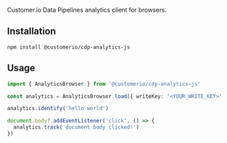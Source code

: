 Customer.io Data Pipelines analytics client for browsers.

## Installation

```
npm install @customerio/cdp-analytics-js
```

## Usage

```ts
import { AnalyticsBrowser } from '@customerio/cdp-analytics-js'

const analytics = AnalyticsBrowser.load({ writeKey: '<YOUR_WRITE_KEY>' })

analytics.identify('hello world')

document.body?.addEventListener('click', () => {
  analytics.track('document body clicked!')
})
```
